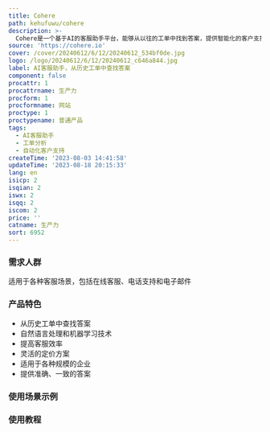 ```yaml
---
title: Cohere
path: kehufuwu/cohere
description: >-
  Cohere是一个基于AI的客服助手平台，能够从以往的工单中找到答案，提供智能化的客户支持。它通过自然语言处理和机器学习技术，自动分析和解决常见问题，提高客服效率。Cohere还提供定价灵活、功能丰富的解决方案，适用于各种规模的企业。无论是在线客服、电话支持还是电子邮件，Cohere都能够提供准确、一致的答案，提升客户满意度。
source: 'https://cohere.io'
cover: /cover/20240612/6/12/20240612_534bf0de.jpg
logo: /logo/20240612/6/12/20240612_c646a844.jpg
label: AI客服助手，从历史工单中查找答案
component: false
procattr: 1
procattrname: 生产力
procform: 1
procformname: 网站
proctype: 1
proctypename: 普通产品
tags:
  - AI客服助手
  - 工单分析
  - 自动化客户支持
createTime: '2023-08-03 14:41:58'
updateTime: '2023-08-18 20:15:33'
lang: en
isicp: 2
isqian: 2
iswx: 2
isqq: 2
iscom: 2
price: ''
catname: 生产力
sort: 6952
---
```




### 需求人群
适用于各种客服场景，包括在线客服、电话支持和电子邮件

### 产品特色
- 从历史工单中查找答案
- 自然语言处理和机器学习技术
- 提高客服效率
- 灵活的定价方案
- 适用于各种规模的企业
- 提供准确、一致的答案

### 使用场景示例


### 使用教程


  
